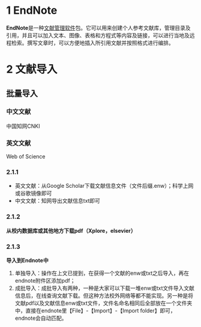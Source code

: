 # 1 EndNote
**EndNote**是一种[文献管理软件](https://zh.wikipedia.org/wiki/%E6%96%87%E7%8C%AE%E7%AE%A1%E7%90%86%E8%BD%AF%E4%BB%B6 "文献管理软件")包。它可以用来创建个人参考文献库，管理目录及引用，并且可以加入文本、图像、表格和方程式等内容及链接，可以进行当地及远程检索。撰写文章时，可以方便地插入所引用文献并按照格式进行编排。
# 2 文献导入

## 批量导入
### 中文文献
中国知网CNKI
### 英文文献
Web of Science

### 2.1.1 
- 英文文献：从Google Scholar下载文献信息文件（文件后缀.enw）；科学上网或谷歌镜像即可
- 中文文献：知网导出文献信息txt即可
### 2.1.2
**从校内数据库或其他地方下载pdf（Xplore，elsevier）**
### 2.1.3 
**导入到Endnote中**
1. 单独导入：操作在上文已提到，在获得一个文献的enw或txt之后导入，再在endnote附件区添加pdf；
2. 成批导入：成批导入有两种，一种是大家可以下载一堆enw或txt文件导入文献信息后，在线查询文献下载。但这种方法校外网络等都不能实现。另一种是将文献pdf以及文献信息enw或txt文件，文件名命名相同后全部放在一个文件夹中，直接在endnote里【File】-【Import】-【Import folder】即可，endnote会自动匹配。
